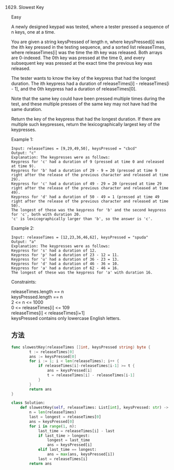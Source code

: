 1629. Slowest Key


Easy


A newly designed keypad was tested, where a tester pressed a sequence of n keys, one at a time.

You are given a string keysPressed of length n, where keysPressed[i] was the ith key pressed in the testing sequence, and a sorted list releaseTimes, where releaseTimes[i] was the time the ith key was released. Both arrays are 0-indexed. The 0th key was pressed at the time 0, and every subsequent key was pressed at the exact time the previous key was released.

The tester wants to know the key of the keypress that had the longest duration. The ith keypress had a duration of releaseTimes[i] - releaseTimes[i - 1], and the 0th keypress had a duration of releaseTimes[0].

Note that the same key could have been pressed multiple times during the test, and these multiple presses of the same key may not have had the same duration.

Return the key of the keypress that had the longest duration. If there are multiple such keypresses, return the lexicographically largest key of the keypresses.

 

Example 1:

```
Input: releaseTimes = [9,29,49,50], keysPressed = "cbcd"
Output: "c"
Explanation: The keypresses were as follows:
Keypress for 'c' had a duration of 9 (pressed at time 0 and released at time 9).
Keypress for 'b' had a duration of 29 - 9 = 20 (pressed at time 9 right after the release of the previous character and released at time 29).
Keypress for 'c' had a duration of 49 - 29 = 20 (pressed at time 29 right after the release of the previous character and released at time 49).
Keypress for 'd' had a duration of 50 - 49 = 1 (pressed at time 49 right after the release of the previous character and released at time 50).
The longest of these was the keypress for 'b' and the second keypress for 'c', both with duration 20.
'c' is lexicographically larger than 'b', so the answer is 'c'.
```

Example 2:

```
Input: releaseTimes = [12,23,36,46,62], keysPressed = "spuda"
Output: "a"
Explanation: The keypresses were as follows:
Keypress for 's' had a duration of 12.
Keypress for 'p' had a duration of 23 - 12 = 11.
Keypress for 'u' had a duration of 36 - 23 = 13.
Keypress for 'd' had a duration of 46 - 36 = 10.
Keypress for 'a' had a duration of 62 - 46 = 16.
The longest of these was the keypress for 'a' with duration 16.
```

Constraints:

releaseTimes.length == n   
keysPressed.length == n   
2 <= n <= 1000   
0 <= releaseTimes[i] <= 109   
releaseTimes[i] < releaseTimes[i+1]   
keysPressed contains only lowercase English letters.


## 方法


```go
func slowestKey(releaseTimes []int, keysPressed string) byte {
    	t := releaseTimes[0]
        ans := keysPressed[0]
        for i := 1; i < len(releaseTimes); i++ {
            if releaseTimes[i]-releaseTimes[i-1] >= t {
                ans = keysPressed[i]
                t = releaseTimes[i] - releaseTimes[i-1]
            }
        }
        return ans
}
```


```python
class Solution:
    def slowestKey(self, releaseTimes: List[int], keysPressed: str) -> str:
        n = len(releaseTimes)
        last = longest = releaseTimes[0]
        ans = keysPressed[0]
        for i in range(1, n):
            last_time = releaseTimes[i] - last
            if last_time > longest:
                longest = last_time
                ans = keysPressed[i]
            elif last_time == longest:
                ans = max(ans, keysPressed[i])
            last = releaseTimes[i]
        return ans
```